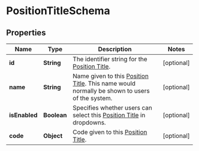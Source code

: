 

# PositionTitleSchema


## Properties

| Name | Type | Description | Notes |
|------------ | ------------- | ------------- | -------------|
|**id** | **String** | The identifier string for the [Position Title](https://developers.intellihr.io/docs/v1/). |  [optional] |
|**name** | **String** | Name given to this [Position Title](https://developers.intellihr.io/docs/v1/). This name would normally be shown to users of the system. |  [optional] |
|**isEnabled** | **Boolean** | Specifies whether users can select this [Position Title](https://developers.intellihr.io/docs/v1/) in dropdowns. |  [optional] |
|**code** | **Object** | Code given to this [Position Title](https://developers.intellihr.io/docs/v1/). |  [optional] |



